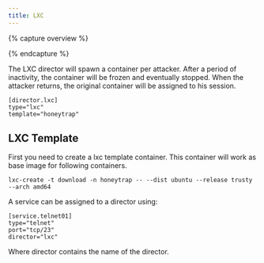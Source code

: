 ```yaml
---
title: LXC
---
```


{% capture overview %}

{% endcapture %}

The LXC director will spawn a container per attacker. After a period of inactivity, the container will be frozen and eventually stopped. When the attacker returns, the original container will be assigned to his session. 

```
[director.lxc]
type="lxc"
template="honeytrap"
```

## LXC Template

First you need to create a lxc template container. This container will work as base image for following containers.

```
lxc-create -t download -n honeytrap -- --dist ubuntu --release trusty --arch amd64
```

A service can be assigned to a director using:

```
[service.telnet01]
type="telnet"
port="tcp/23"
director="lxc"
```

Where director contains the name of the director.
